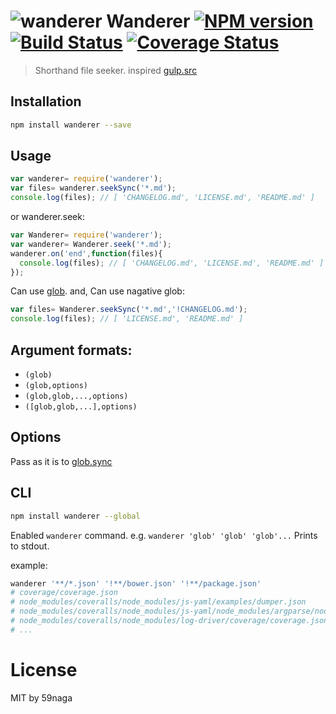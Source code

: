 # ![wanderer][.svg] Wanderer [![NPM version][npm-image]][npm] [![Build Status][travis-image]][travis] [![Coverage Status][coveralls-image]][coveralls]

> Shorthand file seeker. inspired [gulp.src][1]

## Installation
```bash
npm install wanderer --save
```

## Usage
```js
var wanderer= require('wanderer');
var files= wanderer.seekSync('*.md');
console.log(files); // [ 'CHANGELOG.md', 'LICENSE.md', 'README.md' ]
```

or wanderer.seek:
```js
var Wanderer= require('wanderer');
var wanderer= Wanderer.seek('*.md');
wanderer.on('end',function(files){
  console.log(files); // [ 'CHANGELOG.md', 'LICENSE.md', 'README.md' ]
});
```

Can use [glob][2]. and, Can use nagative glob:

```js
var files= Wanderer.seekSync('*.md','!CHANGELOG.md');
console.log(files); // [ 'LICENSE.md', 'README.md' ]
```

## Argument formats:
* `(glob)`
* `(glob,options)`
* `(glob,glob,...,options)`
* `([glob,glob,...],options)`

## Options

Pass as it is to [glob.sync][3]

## CLI
```bash
npm install wanderer --global
```

Enabled `wanderer` command. e.g. `wanderer 'glob' 'glob' 'glob'...`
Prints to stdout.

example:
```bash
wanderer '**/*.json' '!**/bower.json' '!**/package.json'
# coverage/coverage.json
# node_modules/coveralls/node_modules/js-yaml/examples/dumper.json
# node_modules/coveralls/node_modules/js-yaml/node_modules/argparse/node_modules/underscore.string/component.json
# node_modules/coveralls/node_modules/log-driver/coverage/coverage.json
# ...
```

License
=========================
MIT by 59naga

[.svg]: https://cdn.rawgit.com/59naga/wanderer/master/.svg

[npm-image]: https://badge.fury.io/js/wanderer.svg
[npm]: https://npmjs.org/package/wanderer
[travis-image]: https://travis-ci.org/59naga/wanderer.svg?branch=master
[travis]: https://travis-ci.org/59naga/wanderer
[coveralls-image]: https://coveralls.io/repos/59naga/wanderer/badge.svg?branch=master
[coveralls]: https://coveralls.io/r/59naga/wanderer?branch=master

[1]: https://github.com/gulpjs/gulp/blob/master/docs/API.md#gulp-api-docs
[2]: https://github.com/isaacs/node-glob#glob-primer
[3]: https://github.com/isaacs/node-glob#globsyncpattern-options
